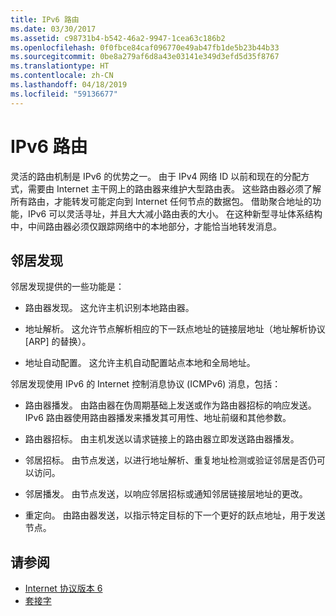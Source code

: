 ```yaml
---
title: IPv6 路由
ms.date: 03/30/2017
ms.assetid: c98731b4-b542-46a2-9947-1cea63c186b2
ms.openlocfilehash: 0f0fbce84caf096770e49ab47fb1de5b23b44b33
ms.sourcegitcommit: 0be8a279af6d8a43e03141e349d3efd5d35f8767
ms.translationtype: HT
ms.contentlocale: zh-CN
ms.lasthandoff: 04/18/2019
ms.locfileid: "59136677"
---
```

# <a name="ipv6-routing"></a>IPv6 路由
灵活的路由机制是 IPv6 的优势之一。 由于 IPv4 网络 ID 以前和现在的分配方式，需要由 Internet 主干网上的路由器来维护大型路由表。 这些路由器必须了解所有路由，才能转发可能定向到 Internet 任何节点的数据包。 借助聚合地址的功能，IPv6 可以灵活寻址，并且大大减小路由表的大小。 在这种新型寻址体系结构中，中间路由器必须仅跟踪网络中的本地部分，才能恰当地转发消息。  
  
## <a name="neighbor-discovery"></a>邻居发现  
 邻居发现提供的一些功能是：  
  
-   路由器发现。 这允许主机识别本地路由器。  
  
-   地址解析。 这允许节点解析相应的下一跃点地址的链接层地址（地址解析协议 [ARP] 的替换）。  
  
-   地址自动配置。 这允许主机自动配置站点本地和全局地址。  
  
 邻居发现使用 IPv6 的 Internet 控制消息协议 (ICMPv6) 消息，包括：  
  
-   路由器播发。 由路由器在伪周期基础上发送或作为路由器招标的响应发送。 IPv6 路由器使用路由器播发来播发其可用性、地址前缀和其他参数。  
  
-   路由器招标。 由主机发送以请求链接上的路由器立即发送路由器播发。  
  
-   邻居招标。 由节点发送，以进行地址解析、重复地址检测或验证邻居是否仍可以访问。  
  
-   邻居播发。 由节点发送，以响应邻居招标或通知邻居链接层地址的更改。  
  
-   重定向。 由路由器发送，以指示特定目标的下一个更好的跃点地址，用于发送节点。  
  
## <a name="see-also"></a>请参阅

- [Internet 协议版本 6](../../../docs/framework/network-programming/internet-protocol-version-6.md)
- [套接字](../../../docs/framework/network-programming/sockets.md)
